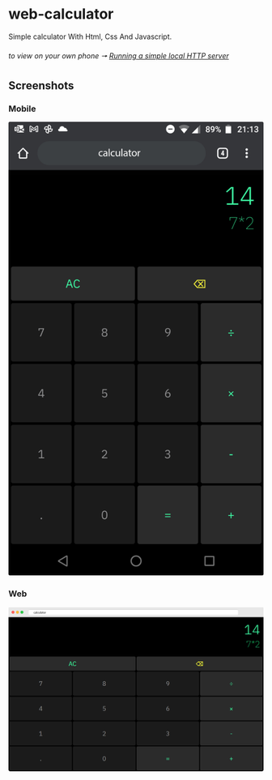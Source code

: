# web-calculator
Simple calculator With Html, Css And Javascript.
###### to view on your own phone 🠖 [Running a simple local HTTP server](https://developer.mozilla.org/en-US/docs/Learn/Common_questions/set_up_a_local_testing_server)

## Screenshots

### Mobile

![](https://raw.githubusercontent.com/veyselkose/web-calculator/master/screenshot/calculator-mobile.png)

### Web
![](https://raw.githubusercontent.com/veyselkose/web-calculator/master/screenshot/calculator-web.png)



